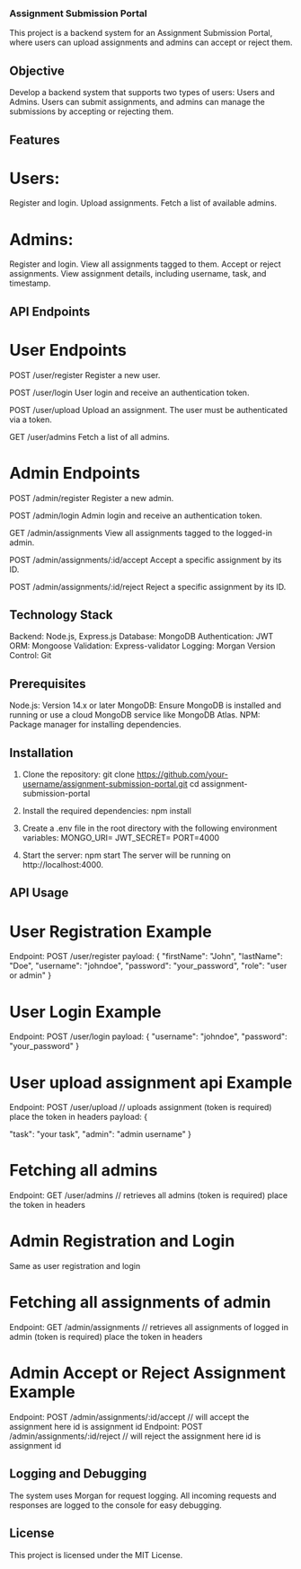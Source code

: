 ### Assignment Submission Portal
This project is a backend system for an Assignment Submission Portal, where users can upload assignments and admins can accept or reject them.


## Objective
Develop a backend system that supports two types of users: Users and Admins. Users can submit assignments, and admins can manage the submissions by accepting or rejecting them.


## Features
# Users:
Register and login.
Upload assignments.
Fetch a list of available admins.


# Admins:
Register and login.
View all assignments tagged to them.
Accept or reject assignments.
View assignment details, including username, task, and timestamp.


## API Endpoints
# User Endpoints
POST /user/register
Register a new user.

POST /user/login
User login and receive an authentication token.

POST /user/upload
Upload an assignment. The user must be authenticated via a token.

GET /user/admins
Fetch a list of all admins.


# Admin Endpoints
POST /admin/register
Register a new admin.

POST /admin/login
Admin login and receive an authentication token.

GET /admin/assignments
View all assignments tagged to the logged-in admin.

POST /admin/assignments/:id/accept
Accept a specific assignment by its ID.

POST /admin/assignments/:id/reject
Reject a specific assignment by its ID.


## Technology Stack
Backend: Node.js, Express.js
Database: MongoDB
Authentication: JWT
ORM: Mongoose
Validation: Express-validator
Logging: Morgan
Version Control: Git


## Prerequisites
Node.js: Version 14.x or later
MongoDB: Ensure MongoDB is installed and running or use a cloud MongoDB service like MongoDB Atlas.
NPM: Package manager for installing dependencies.


## Installation
1. Clone the repository:
   git clone https://github.com/your-username/assignment-submission-portal.git
   cd assignment-submission-portal

2. Install the required dependencies:
   npm install

3. Create a .env file in the root directory with the following environment variables:
   MONGO_URI=<Your MongoDB URI>
   JWT_SECRET=<Your JWT Secret Key>
   PORT=4000

4. Start the server:
   npm start
   The server will be running on http://localhost:4000.


## API Usage
# User Registration Example
Endpoint: POST /user/register
payload: {
  "firstName": "John",
  "lastName": "Doe",
  "username": "johndoe",
  "password": "your_password",
  "role": "user or admin"
}

# User Login Example
Endpoint: POST /user/login
payload: {
  "username": "johndoe",
  "password": "your_password"
}

# User upload assignment api Example
Endpoint: POST /user/upload           // uploads assignment   (token is required)   place the token in headers
payload: {
  
  "task": "your task",
  "admin": "admin username"
}

# Fetching all admins
Endpoint: GET /user/admins           // retrieves all admins  (token is required)   place the token in headers


# Admin Registration and Login
Same as user registration and login


# Fetching all assignments of admin
Endpoint: GET /admin/assignments     // retrieves all assignments of logged in admin (token is required)   place the token in headers

# Admin Accept or Reject Assignment Example
Endpoint: POST /admin/assignments/:id/accept     // will accept the assignment     here id is assignment id
Endpoint: POST /admin/assignments/:id/reject     // will reject the assignment     here id is assignment id



## Logging and Debugging
The system uses Morgan for request logging. All incoming requests and responses are logged to the console for easy debugging.


## License
This project is licensed under the MIT License.
